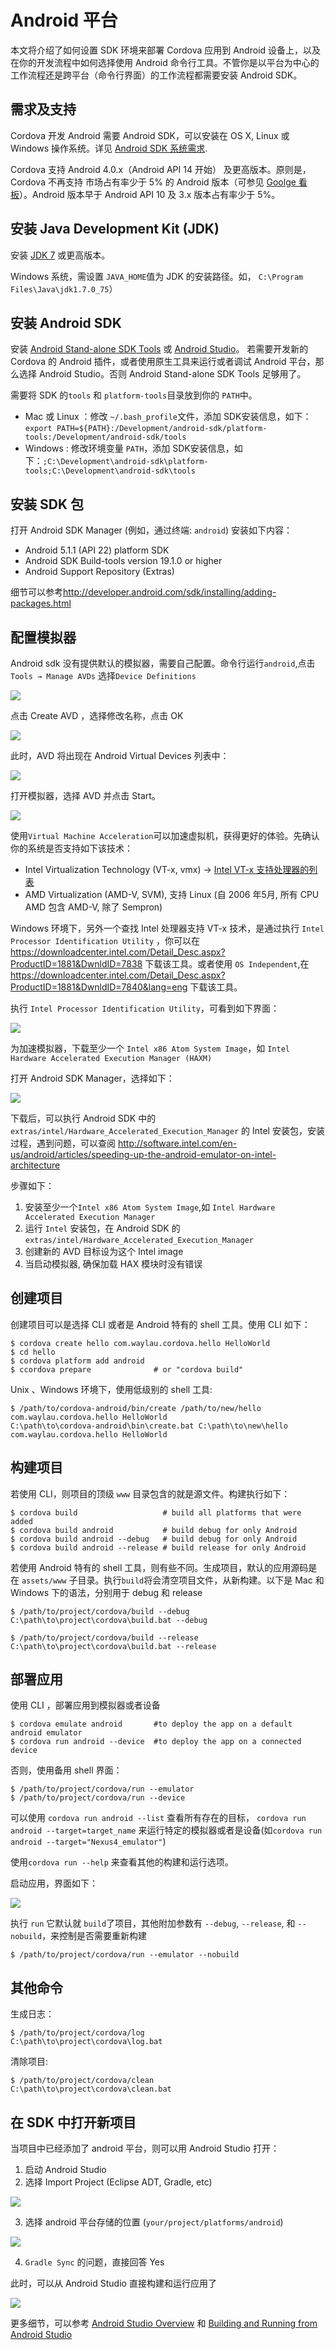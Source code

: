 Android 平台
====

本文将介绍了如何设置 SDK 环境来部署 Cordova 应用到 Android 设备上，以及在你的开发流程中如何选择使用 Android 命令行工具。不管你是以平台为中心的工作流程还是跨平台（命令行界面）的工作流程都需要安装 Android SDK。

## 需求及支持

Cordova 开发 Android 需要 Android SDK，可以安装在 OS X, Linux 或 Windows 操作系统。详见 [Android SDK 系统需求](http://developer.android.com/sdk/index.html#Requirements).

Cordova 支持 Android 4.0.x（Android API 14 开始） 及更高版本。原则是，Cordova 不再支持 市场占有率少于 5% 的 Android 版本（可参见 [Goolge 看板](http://developer.android.com/about/dashboards/index.html)）。Android  版本早于 Android API 10 及 3.x 版本占有率少于 5%。

## 安装 Java Development Kit (JDK)

安装 [JDK 7](http://www.oracle.com/technetwork/java/javase/downloads/jdk7-downloads-1880260.html) 或更高版本。

Windows 系统，需设置 `JAVA_HOME`值为 JDK 的安装路径。如， `C:\Program Files\Java\jdk1.7.0_75`）

## 安装 Android SDK

安装 [Android Stand-alone SDK Tools](http://developer.android.com/sdk/installing/index.html?pkg=tools) 或 [Android Studio](http://developer.android.com/sdk/installing/index.html?pkg=studio)。
若需要开发新的 Cordova 的 Android 插件，或者使用原生工具来运行或者调试 Android 平台，那么选择 Android Studio。否则 Android Stand-alone SDK Tools 足够用了。

需要将  SDK 的`tools` 和 `platform-tools`目录放到你的 `PATH`中。

* Mac 或 Linux ：修改 `~/.bash_profile`文件，添加 SDK安装信息，如下：`export PATH=${PATH}:/Development/android-sdk/platform-tools:/Development/android-sdk/tools`
* Windows : 修改环境变量 `PATH`，添加 SDK安装信息，如下：`;C:\Development\android-sdk\platform-tools;C:\Development\android-sdk\tools`

## 安装 SDK 包

打开 Android SDK Manager (例如，通过终端: `android`) 安装如下内容：

* Android 5.1.1 (API 22) platform SDK
* Android SDK Build-tools version 19.1.0 or higher
* Android Support Repository (Extras)

细节可以参考<http://developer.android.com/sdk/installing/adding-packages.html>

## 配置模拟器

Android sdk 没有提供默认的模拟器，需要自己配置。命令行运行`android`,点击`Tools → Manage AVDs` 选择`Device Definitions`  

![](../images/android/asdk_device.png)

点击 Create AVD ，选择修改名称，点击 OK 

![](../images/android/asdk_newAVD.png)

此时，AVD 将出现在 Android Virtual Devices 列表中：

![](../images/android/asdk_avds.png)

打开模拟器，选择 AVD 并点击 Start。

![](../images/android/asdk_emulator.png)

使用`Virtual Machine Acceleration`可以加速虚拟机，获得更好的体验。先确认你的系统是否支持如下该技术：

* Intel Virtualization Technology (VT-x, vmx) → [Intel VT-x 支持处理器的列表](http://ark.intel.com/products/virtualizationtechnology)
* AMD Virtualization (AMD-V, SVM), 支持 Linux (自 2006 年5月, 所有 CPU  AMD 包含 AMD-V, 除了 Sempron)

Windows 环境下，另外一个查找 Intel 处理器支持 VT-x 技术，是通过执行 `Intel Processor Identification Utility` ，你可以在 <https://downloadcenter.intel.com/Detail_Desc.aspx?ProductID=1881&DwnldID=7838> 下载该工具。或者使用 `OS Independent`,在 <https://downloadcenter.intel.com/Detail_Desc.aspx?ProductID=1881&DwnldID=7840&lang=eng> 下载该工具。

执行 `Intel Processor Identification Utility`，可看到如下界面：

![](../images/android/intel_pid_util_620px.png)

为加速模拟器，下载至少一个 `Intel x86 Atom System Image`，如 
`Intel Hardware Accelerated Execution Manager (HAXM)`

打开 Android SDK Manager，选择如下：

![](../images/android/asdk_man_intel_image_haxm.png)

下载后，可以执行  Android SDK 中的 `extras/intel/Hardware_Accelerated_Execution_Manager` 的 Intel 安装包，安装过程，遇到问题，可以查阅 <http://software.intel.com/en-us/android/articles/speeding-up-the-android-emulator-on-intel-architecture>

步骤如下：

1. 安装至少一个`Intel x86 Atom System Image`,如 `Intel Hardware Accelerated Execution Manager`
2. 运行 `Intel` 安装包，在 Android SDK 的`extras/intel/Hardware_Accelerated_Execution_Manager`
3. 创建新的 AVD 目标设为这个 Intel image
4. 当启动模拟器, 确保加载 HAX 模块时没有错误

## 创建项目

创建项目可以是选择 CLI 或者是 Android 特有的 shell 工具。使用 CLI 如下：

```
$ cordova create hello com.waylau.cordova.hello HelloWorld
$ cd hello
$ cordova platform add android
$ ccordova prepare              # or "cordova build"
```

Unix 、Windows 环境下，使用低级别的 shell 工具:

```
$ /path/to/cordova-android/bin/create /path/to/new/hello com.waylau.cordova.hello HelloWorld
C:\path\to\cordova-android\bin\create.bat C:\path\to\new\hello com.waylau.cordova.hello HelloWorld
```

## 构建项目

若使用 CLI，则项目的顶级 `www` 目录包含的就是源文件。构建执行如下：

```
$ cordova build                   # build all platforms that were added
$ cordova build android           # build debug for only Android
$ cordova build android --debug   # build debug for only Android
$ cordova build android --release # build release for only Android
```

若使用  Android 特有的 shell 工具，则有些不同。生成项目，默认的应用源码是在 `assets/www` 子目录。执行`build`将会清空项目文件，从新构建。以下是 Mac 和 Windows 下的语法，分别用于 debug 和 release

```
$ /path/to/project/cordova/build --debug
C:\path\to\project\cordova\build.bat --debug

$ /path/to/project/cordova/build --release
C:\path\to\project\cordova\build.bat --release
```

## 部署应用

使用 CLI ，部署应用到模拟器或者设备

```
$ cordova emulate android       #to deploy the app on a default android emulator
$ cordova run android --device  #to deploy the app on a connected device
```

否则，使用备用 shell 界面：

```
$ /path/to/project/cordova/run --emulator
$ /path/to/project/cordova/run --device
```

可以使用 `cordova run android --list` 查看所有存在的目标，  `cordova run android --target=target_name` 来运行特定的模拟器或者是设备(如`cordova run android --target="Nexus4_emulator"`)

使用`cordova run --help` 来查看其他的构建和运行选项。

启动应用，界面如下：

![](../images/android/emulator2x.png)

执行 `run` 它默认就 `build`了项目，其他附加参数有 `--debug`, `--release`, 和 `--nobuild`，来控制是否需要重新构建

```
$ /path/to/project/cordova/run --emulator --nobuild
```

## 其他命令

生成日志：

```
$ /path/to/project/cordova/log
C:\path\to\project\cordova\log.bat
```

清除项目:

```
$ /path/to/project/cordova/clean
C:\path\to\project\cordova\clean.bat
```
## 在 SDK 中打开新项目

当项目中已经添加了 android 平台，则可以用  Android Studio 打开：

1. 启动  Android Studio
2. 选择  Import Project (Eclipse ADT, Gradle, etc)

![](../images/android/asdk_import_project.png)

3. 选择 android 平台存储的位置 (`your/project/platforms/android`)

![](../images/android/asdk_import_select_location.png)

4. `Gradle Sync` 的问题，直接回答 Yes

此时，可以从 Android Studio 直接构建和运行应用了

![](../images/android/asdk_import_done.png)

更多细节，可以参考 [Android Studio Overview](http://developer.android.com/tools/studio/index.html) 和 [Building and Running from Android Studio](http://developer.android.com/tools/building/building-studio.html) 